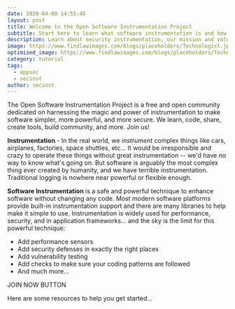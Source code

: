 ```yaml
---
date: 2020-04-08 14:55:45
layout: post
title: Welcome to the Open Software Instrumentation Project
subtitle: Start here to learn what software instrumentation is and how you can get started. You'll also learn about our mission and values and how you can join us. Or jump straight to the categories and articles below.
description: Learn about security instrumentation, our mission and values, and how to get started.
image: https://www.findlawimages.com/blogs/placeholders/Technologist.jpg
optimized_image: https://www.findlawimages.com/blogs/placeholders/Technologist.jpg
category: tutorial
tags:
  - appsec
  - secinst
author: secinst
---
```


The Open Software Instrumentation Project is a free and open community dedicated on harnessing the magic and power of instrumentation to make software simpler, more powerful, and more secure. We learn, code, share, create tools, build community, and more. Join us!

**Instrumentation** - In the real world, we *instrument* complex things like cars, airplanes, factories, space shuttles, etc...  It would be irresponsible and crazy to operate these things without great instrumentation -- we'd have no way to know what's going on. But software is arguably the most complex thing ever created by humanity, and we have terrible instrumentation. Traditional logging is nowhere near powerful or flexible enough.

**Software Instrumentation** is a safe and powerful technique to enhance software without changing any code. Most modern software platforms provide built-in instrumentation support and there are many libraries to help make it simple to use. Instrumentation is widely used for performance, security, and in application frameworks... and the sky is the limit for this powerful technique:
* Add performance sensors
* Add security defenses in exactly the right places
* Add vulnerability testing
* Add checks to make sure your coding patterns are followed
* And much more...

JOIN NOW BUTTON

Here are some resources to help you get started...




